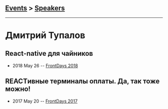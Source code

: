## [Events](../README.md) > [Speakers](../speakers.md)
---

# Дмитрий Тупалов

## React-native для чайников
- 2018 May 26 -- [FrontDays 2018](https://www.youtube.com/watch?v=U0RSLBUqTO0)    
## REACTивные терминалы оплаты. Да, так тоже можно!
- 2017 May 20 -- [FrontDays 2017](https://youtu.be/lcE3_gi98Ow)    
